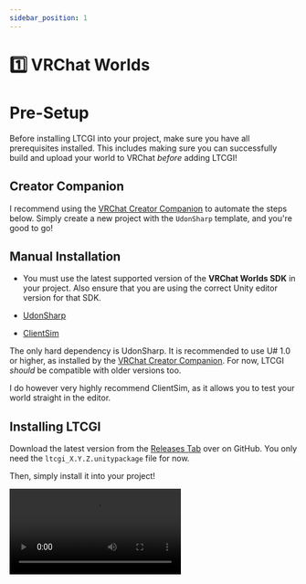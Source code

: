 ```yaml
---
sidebar_position: 1
---
```


# 1️⃣ VRChat Worlds

# Pre-Setup

Before installing LTCGI into your project, make sure you have all prerequisites installed. This includes making sure you can successfully build and upload your world to VRChat _before_ adding LTCGI!

## Creator Companion

I recommend using the [VRChat Creator Companion](https://vcc.docs.vrchat.com/) to automate the steps below. Simply create a new project with the `UdonSharp` template, and you're good to go!

## Manual Installation

* You must use the latest supported version of the **VRChat Worlds SDK** in your project. Also ensure that you are using the correct Unity editor version for that SDK.

* [UdonSharp](https://udonsharp.docs.vrchat.com/)

* [ClientSim](https://clientsim.docs.vrchat.com/)

The only hard dependency is UdonSharp. It is recommended to use U# 1.0 or higher, as installed by the [VRChat Creator Companion](https://vcc.docs.vrchat.com/). For now, LTCGI _should_ be compatible with older versions too.

I do however very highly recommend ClientSim, as it allows you to test your world straight in the editor.

## Installing LTCGI

Download the latest version from the [Releases Tab](https://github.com/pimaker/ltcgi/releases) over on GitHub. You only need the `ltcgi_X.Y.Z.unitypackage` file for now.

Then, simply install it into your project!

![installing the ltcgi .unitypackage](vid/installing_unitypackage.webm)